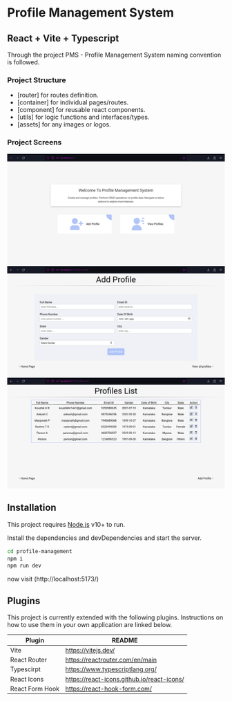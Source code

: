 # Profile Management System

## React + Vite + Typescript

Through the project PMS - Profile Management System naming convention is followed.

### Project Structure

- [router] for routes definition.
- [container] for individual pages/routes.
- [component] for reusable react components.
- [utils] for logic functions and interfaces/types.
- [assets] for any images or logos.

### Project Screens

![Landing Page](landingPagePreview.png)
![Add Profile Page](addProfilePreview.png)
![Profiles List Page](profilesListPreview.png)

## Installation

This project requires [Node.js](https://nodejs.org/) v10+ to run.

Install the dependencies and devDependencies and start the server.

```sh
cd profile-management
npm i
npm run dev
```

now visit (http://localhost:5173/)

## Plugins

This project is currently extended with the following plugins.
Instructions on how to use them in your own application are linked below.

| Plugin          | README                                     |
| --------------- | ------------------------------------------ |
| Vite            | https://vitejs.dev/                        |
| React Router    | https://reactrouter.com/en/main            |
| Typescirpt      | https://www.typescriptlang.org/            |
| React Icons     | https://react-icons.github.io/react-icons/ |
| React Form Hook | https://react-hook-form.com/               |
